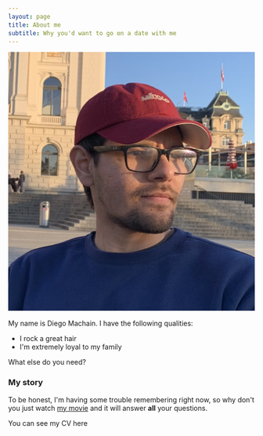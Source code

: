 ```yaml
---
layout: page
title: About me
subtitle: Why you'd want to go on a date with me
---
```


![](/assets/img/yo.jpg)


My name is Diego Machain. I have the following qualities:

- I rock a great hair
- I'm extremely loyal to my family

What else do you need?

### My story






To be honest, I'm having some trouble remembering right now, so why don't you just watch [my movie](https://en.wikipedia.org/wiki/The_Princess_Bride_%28film%29) and it will answer **all** your questions.

You can see my CV here